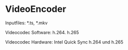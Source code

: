 # VideoEncoder

Inputfiles: *.ts, *.mkv

Videocodec Software: h.264. h.265

Videocodec Hardware: Intel Quick Sync h.264 und h.265

